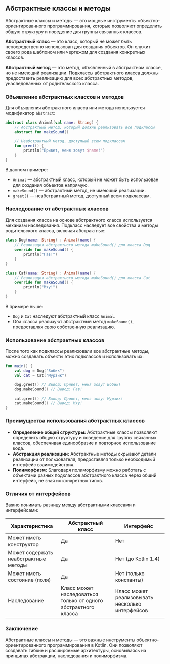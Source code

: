 ## Абстрактные классы и методы

Абстрактные классы и методы — это мощные инструменты объектно-ориентированного программирования, которые позволяют определить общую структуру и поведение для группы связанных классов. 

**Абстрактный класс** — это класс, который не может быть непосредственно использован для создания объектов. Он служит своего рода шаблоном или чертежом для создания конкретных классов. 

**Абстрактный метод** — это метод, объявленный в абстрактном классе, но не имеющий реализации. Подклассы абстрактного класса должны предоставить реализацию для всех абстрактных методов, унаследованных от родительского класса.

### Объявление абстрактных классов и методов

Для объявления абстрактного класса или метода используется модификатор `abstract`:

```kotlin
abstract class Animal(val name: String) {
    // Абстрактный метод, который должны реализовать все подклассы
    abstract fun makeSound()

    // Неабстрактный метод, доступный всем подклассам
    fun greet() {
        println("Привет, меня зовут $name!")
    }
}
```

В данном примере:

- `Animal` — абстрактный класс, который не может быть использован для создания объектов напрямую.
- `makeSound()` — абстрактный метод, не имеющий реализации.
- `greet()` — неабстрактный метод, доступный всем подклассам.

### Наследование от абстрактных классов

Для создания класса на основе абстрактного класса используется механизм наследования. Подкласс наследует все свойства и методы родительского класса, включая абстрактные:

```kotlin
class Dog(name: String) : Animal(name) {
    // Реализация абстрактного метода makeSound() для класса Dog
    override fun makeSound() {
        println("Гав!")
    }
}

class Cat(name: String) : Animal(name) {
    // Реализация абстрактного метода makeSound() для класса Cat
    override fun makeSound() {
        println("Мяу!")
    }
}
```

В примере выше:

- `Dog` и `Cat` наследуют абстрактный класс `Animal`.
- Оба класса реализуют абстрактный метод `makeSound()`, предоставляя свою собственную реализацию.

### Использование абстрактных классов

После того как подклассы реализовали все абстрактные методы, можно создавать объекты этих подклассов и использовать их:

```kotlin
fun main() {
    val dog = Dog("Бобик")
    val cat = Cat("Мурзик")

    dog.greet() // Вывод: Привет, меня зовут Бобик!
    dog.makeSound() // Вывод: Гав!

    cat.greet() // Вывод: Привет, меня зовут Мурзик!
    cat.makeSound() // Вывод: Мяу!
}
```

### Преимущества использования абстрактных классов

- **Определение общей структуры:** Абстрактные классы позволяют определить общую структуру и поведение для группы связанных классов, обеспечивая единообразие и повторное использование кода.
- **Абстракция реализации:**  Абстрактные методы скрывают детали реализации от пользователя, предоставляя только необходимый интерфейс взаимодействия.
- **Полиморфизм:**  Благодаря полиморфизму можно работать с объектами разных подклассов абстрактного класса через общий интерфейс, не зная их конкретных типов.

### Отличия от интерфейсов

Важно понимать разницу между абстрактными классами и интерфейсами:

| Характеристика | Абстрактный класс | Интерфейс |
|---|---|---|
| Может иметь конструктор | Да | Нет |
| Может содержать неабстрактные методы | Да | Нет (до Kotlin 1.4) |
| Может иметь состояние (поля) | Да | Нет (только константы) |
| Наследование | Класс может наследоваться только от одного абстрактного класса | Класс может реализовывать несколько интерфейсов |

### Заключение

Абстрактные классы и методы — это важные инструменты объектно-ориентированного программирования в Kotlin. Они позволяют создавать гибкие и расширяемые архитектуры, основываясь на принципах абстракции, наследования и полиморфизма.